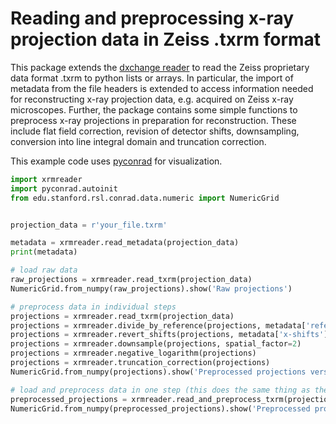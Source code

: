 # Reading and preprocessing x-ray projection data in Zeiss .txrm format

This package extends the [dxchange reader](https://github.com/data-exchange/dxchange "Dxchange github") to read the Zeiss proprietary data format .txrm to python lists or arrays. In particular, the import of metadata from the file headers is extended to access information needed for reconstructing x-ray projection data, e.g. acquired on Zeiss x-ray microscopes. Further, the package contains some simple functions to preprocess x-ray projections in preparation for reconstruction. These include flat field correction, revision of detector shifts, downsampling, conversion into line integral domain and truncation correction.  

This example code uses [pyconrad](https://git5.cs.fau.de/PyConrad/pyCONRAD "Pyconrad github") for visualization.

```python
import xrmreader
import pyconrad.autoinit
from edu.stanford.rsl.conrad.data.numeric import NumericGrid


projection_data = r'your_file.txrm'

metadata = xrmreader.read_metadata(projection_data)
print(metadata)

# load raw data
raw_projections = xrmreader.read_txrm(projection_data)
NumericGrid.from_numpy(raw_projections).show('Raw projections')

# preprocess data in individual steps
projections = xrmreader.read_txrm(projection_data)
projections = xrmreader.divide_by_reference(projections, metadata['reference'])
projections = xrmreader.revert_shifts(projections, metadata['x-shifts'], metadata['y-shifts'])
projections = xrmreader.downsample(projections, spatial_factor=2)
projections = xrmreader.negative_logarithm(projections)
projections = xrmreader.truncation_correction(projections)
NumericGrid.from_numpy(projections).show('Preprocessed projections version 1')

# load and preprocess data in one step (this does the same thing as the individual steps above, but needs less memory)
preprocessed_projections = xrmreader.read_and_preprocess_txrm(projection_data)
NumericGrid.from_numpy(preprocessed_projections).show('Preprocessed projections version 2')
```
